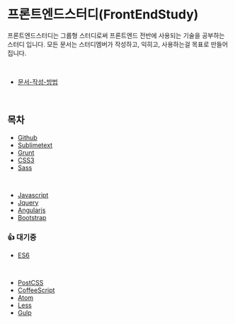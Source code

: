 # 프론트엔드스터디(FrontEndStudy)

프론트엔드스터디는 그룹형 스터디로써 프론트엔드 전반에 사용되는 기술을 공부하는 스터디 입니다.
모든 문서는 스터디멤버가 작성하고, 익히고, 사용하는걸 목표로 만들어집니다.

<br>



* [문서-작성-방법](document/@Rule/문서-작성-방법.md)


<br>


## 목차

* [Github](document/Github/README.md)
* [Sublimetext](document/Sublimetext/README.md)
* [Grunt](document/Grunt/README.md)
* [CSS3](document/CSS3/README.md)
* [Sass](document/Sass/README.md)

<br>

* [Javascript](document/Javascript/README.md)
* [Jquery](document/Jquery/README.md)
* [Angularjs](document/AngularJS/README.md)
* [Bootstrap](document/Bootstrap/README.md)


### :thumbsup: 대기중


* [ES6](document/ES6/README.md)


<br>



* [PostCSS](document/PostCSS/README.md)
* [CoffeeScript](document/CoffeeScript/README.md)
* [Atom](document/Atom/README.md)
* [Less](document/Less/README.md)
* [Gulp](document/Gulp/README.md)

<br>
